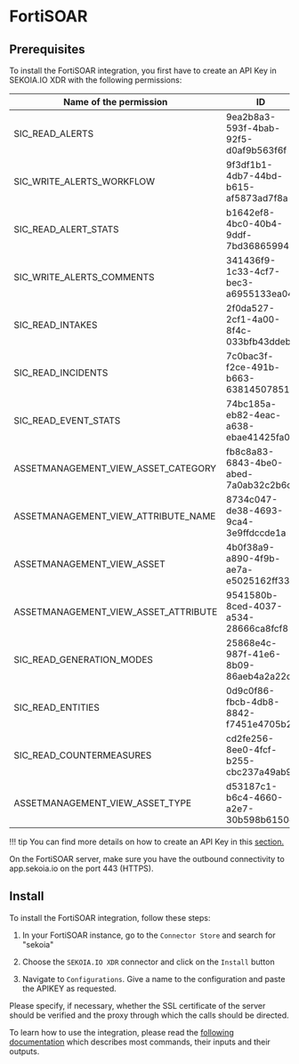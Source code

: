# FortiSOAR

## Prerequisites

To install the FortiSOAR integration, you first have to create an API Key in SEKOIA.IO XDR with the following permissions: 

| Name of the permission | ID | Description |
| --- | --- | --- |
| SIC_READ_ALERTS | 9ea2b8a3-593f-4bab-92f5-d0af9b563f6f | List and consult SIC alerts |
| SIC_WRITE_ALERTS_WORKFLOW | 9f3df1b1-4db7-44bd-b615-af5873ad7f8a | Triggers an action on the alert workflow |
| SIC_READ_ALERT_STATS | b1642ef8-4bc0-40b4-9ddf-7bd368659941 | Get statistics about SIC alerts |
| SIC_WRITE_ALERTS_COMMENTS | 341436f9-1c33-4cf7-bec3-a6955133ea04 | Post a comment on an alert |
| SIC_READ_INTAKES | 2f0da527-2cf1-4a00-8f4c-033bfb43ddeb | Get information about a set of intakes |
| SIC_READ_INCIDENTS | 7c0bac3f-f2ce-491b-b663-638145078516 | Get incidents |
| SIC_READ_EVENT_STATS | 74bc185a-eb82-4eac-a638-ebae41425fa0 | Get statistics about SIC events |
| ASSETMANAGEMENT_VIEW_ASSET_CATEGORY | fb8c8a83-6843-4be0-abed-7a0ab32c2b6d | Allow to list categories of assets |
| ASSETMANAGEMENT_VIEW_ATTRIBUTE_NAME | 8734c047-de38-4693-9ca4-3e9ffdccde1a | Allow to list attribute names |
| ASSETMANAGEMENT_VIEW_ASSET | 4b0f38a9-a890-4f9b-ae7a-e5025162ff33 | Allow to retrieve or list assets |
| ASSETMANAGEMENT_VIEW_ASSET_ATTRIBUTE | 9541580b-8ced-4037-a534-28666ca8fcf8 | Allow to retrieve or list attributes of an asset |
| SIC_READ_GENERATION_MODES | 25868e4c-987f-41e6-8b09-86aeb4a2a22d | Get generation modes |
| SIC_READ_ENTITIES | 0d9c0f86-fbcb-4db8-8842-f7451e4705b2 | Get information about entities |
| SIC_READ_COUNTERMEASURES | cd2fe256-8ee0-4fcf-b255-cbc237a49ab9 | Get information about a set of countermeasures |
| ASSETMANAGEMENT_VIEW_ASSET_TYPE | d53187c1-b6c4-4660-a2e7-30b598b6150e | Allow to list types of assets |


!!! tip
    You can find more details on how to create an API Key in this [section.](../../../getting_started/manage_api_keys.md)

On the FortiSOAR server, make sure you have the outbound connectivity to app.sekoia.io on the port 443 (HTTPS).

## Install

To install the FortiSOAR integration, follow these steps: 

1. In your FortiSOAR instance, go to the `Connector Store` and search for "sekoia"

2. Choose the `SEKOIA.IO XDR` connector and click on the `Install` button

3. Navigate to `Configurations`. Give a name to the configuration and paste the APIKEY as requested.

Please specify, if necessary, whether the SSL certificate of the server should be verified and the proxy through which the calls should be directed.

To learn how to use the integration, please read the [following documentation](https://github.com/fortinet-fortisoar/connector-sekoia-io-xdr/blob/release/1.0.0/docs/SekoiaioXDR.md) which describes most commands, their inputs and their outputs.
